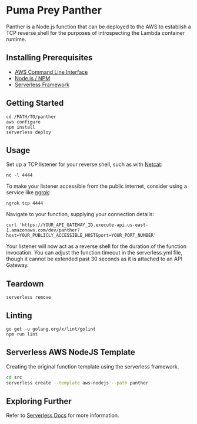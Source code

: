 # Puma Prey Panther

Panther is a Node.js function that can be deployed to the AWS to establish a TCP reverse shell for the purposes of introspecting the Lambda container runtime.

## Installing Prerequisites

* [AWS Command Line Interface](https://aws.amazon.com/cli/)
* [Node.js / NPM](https://nodejs.org/en/download/)
* [Serverless Framework](https://serverless.com/framework/docs/providers/aws/guide/installation#installing-the-serverless-framework)

## Getting Started

```
cd /PATH/TO/panther
aws configure
npm install
serverless deploy
```

## Usage

Set up a TCP listener for your reverse shell, such as with [Netcat](http://netcat.sourceforge.net/):

```
nc -l 4444
```

To make your listener accessible from the public internet, consider using a service like [ngrok](https://ngrok.com/):

```
ngrok tcp 4444
```

Navigate to your function, supplying your connection details:

```
curl 'https://YOUR_API_GATEWAY_ID.execute-api.us-east-1.amazonaws.com/dev/panther?host=YOUR_PUBLICLY_ACCESSIBLE_HOST&port=YOUR_PORT_NUMBER'
```

Your listener will now act as a reverse shell for the duration of the function invocation. You can adjust the function timeout in the serverless.yml file, though it cannot be extended past 30 seconds as it is attached to an API Gateway.

## Teardown

```
serverless remove
```

## Linting

```
go get -u golang.org/x/lint/golint
npm run lint
```

## Serverless AWS NodeJS Template

Creating the original function template using the serverless framework.

```bash
cd src
serverless create --template aws-nodejs --path panther
```

## Exploring Further

Refer to [Serverless Docs](https://serverless.com/framework/docs/providers/aws/) for more information.
